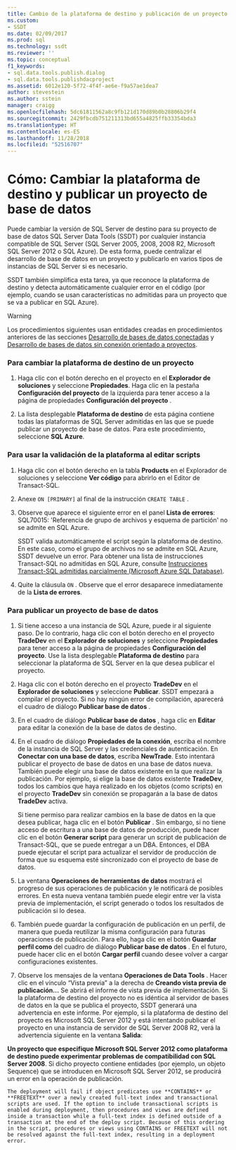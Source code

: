 ```yaml
---
title: Cambio de la plataforma de destino y publicación de un proyecto de base de datos | Microsoft Docs
ms.custom:
- SSDT
ms.date: 02/09/2017
ms.prod: sql
ms.technology: ssdt
ms.reviewer: ''
ms.topic: conceptual
f1_keywords:
- sql.data.tools.publish.dialog
- sql.data.tools.publishdacproject
ms.assetid: 6012e120-5f72-4f4f-ae6e-f9a57ae1dea7
author: stevestein
ms.author: sstein
manager: craigg
ms.openlocfilehash: 5dc61811562a8c9fb121d170d89b0b28806b29f4
ms.sourcegitcommit: 2429fbcdb751211313bd655a4825ffb33354bda3
ms.translationtype: HT
ms.contentlocale: es-ES
ms.lasthandoff: 11/28/2018
ms.locfileid: "52516707"
---
```

# <a name="how-to-change-target-platform-and-publish-a-database-project"></a>Cómo: Cambiar la plataforma de destino y publicar un proyecto de base de datos
Puede cambiar la versión de SQL Server de destino para su proyecto de base de datos SQL Server Data Tools (SSDT) por cualquier instancia compatible de SQL Server (SQL Server 2005, 2008, 2008 R2, Microsoft SQL Server 2012 o SQL Azure). De esta forma, puede centralizar el desarrollo de base de datos en un proyecto y publicarlo en varios tipos de instancias de SQL Server si es necesario.  
  
SSDT también simplifica esta tarea, ya que reconoce la plataforma de destino y detecta automáticamente cualquier error en el código (por ejemplo, cuando se usan características no admitidas para un proyecto que se va a publicar en SQL Azure).  
  
> [!WARNING]  
> Los procedimientos siguientes usan entidades creadas en procedimientos anteriores de las secciones [Desarrollo de bases de datos conectadas](../ssdt/connected-database-development.md) y [Desarrollo de bases de datos sin conexión orientado a proyectos](../ssdt/project-oriented-offline-database-development.md).  
  
### <a name="to-change-a-projects-target-platform"></a>Para cambiar la plataforma de destino de un proyecto  
  
1.  Haga clic con el botón derecho en el proyecto en el **Explorador de soluciones** y seleccione **Propiedades**. Haga clic en la pestaña **Configuración del proyecto** de la izquierda para tener acceso a la página de propiedades **Configuración del proyecto** .  
  
2.  La lista desplegable **Plataforma de destino** de esta página contiene todas las plataformas de SQL Server admitidas en las que se puede publicar un proyecto de base de datos. Para este procedimiento, seleccione **SQL Azure**.  
  
### <a name="to-use-platform-validation-when-editing-scripts"></a>Para usar la validación de la plataforma al editar scripts  
  
1.  Haga clic con el botón derecho en la tabla **Products** en el Explorador de soluciones y seleccione **Ver código** para abrirlo en el Editor de Transact\-SQL.  
  
2.  Anexe `ON [PRIMARY]` al final de la instrucción `CREATE TABLE` .  
  
3.  Observe que aparece el siguiente error en el panel **Lista de errores**: SQL70015: 'Referencia de grupo de archivos y esquema de partición' no se admite en SQL Azure.  
  
    SSDT valida automáticamente el script según la plataforma de destino. En este caso, como el grupo de archivos no se admite en SQL Azure, SSDT devuelve un error. Para obtener una lista de instrucciones Transact\-SQL no admitidas en SQL Azure, consulte [Instrucciones Transact-SQL admitidas parcialmente (Microsoft Azure SQL Database)](https://msdn.microsoft.com/library/ee336267.aspx).  
  
4.  Quite la cláusula `ON` . Observe que el error desaparece inmediatamente de la **Lista de errores**.  
  
### <a name="to-publish-a-database-project"></a>Para publicar un proyecto de base de datos  
  
1.  Si tiene acceso a una instancia de SQL Azure, puede ir al siguiente paso. De lo contrario, haga clic con el botón derecho en el proyecto **TradeDev** en el **Explorador de soluciones** y seleccione **Propiedades** para tener acceso a la página de propiedades **Configuración del proyecto**. Use la lista desplegable **Plataforma de destino** para seleccionar la plataforma de SQL Server en la que desea publicar el proyecto.  
  
2.  Haga clic con el botón derecho en el proyecto **TradeDev** en el **Explorador de soluciones** y seleccione **Publicar**. SSDT empezará a compilar el proyecto. Si no hay ningún error de compilación, aparecerá el cuadro de diálogo **Publicar base de datos** .  
  
3.  En el cuadro de diálogo **Publicar base de datos** , haga clic en **Editar** para editar la conexión de la base de datos de destino.  
  
4.  En el cuadro de diálogo **Propiedades de la conexión**, escriba el nombre de la instancia de SQL Server y las credenciales de autenticación. En **Conectar con una base de datos**, escriba **NewTrade**. Esto intentará publicar el proyecto de base de datos en una base de datos nueva. También puede elegir una base de datos existente en la que realizar la publicación. Por ejemplo, si elige la base de datos existente **TradeDev**, todos los cambios que haya realizado en los objetos (como scripts) en el proyecto **TradeDev** sin conexión se propagarán a la base de datos **TradeDev** activa.  
  
    Si tiene permiso para realizar cambios en la base de datos en la que desea publicar, haga clic en el botón **Publicar** . Sin embargo, si no tiene acceso de escritura a una base de datos de producción, puede hacer clic en el botón **Generar script** para generar un script de publicación de Transact\-SQL, que se puede entregar a un DBA. Entonces, el DBA puede ejecutar el script para actualizar el servidor de producción de forma que su esquema esté sincronizado con el proyecto de base de datos.  
  
5.  La ventana **Operaciones de herramientas de datos**  mostrará el progreso de sus operaciones de publicación y le notificará de posibles errores. En esta nueva ventana también puede elegir entre ver la vista previa de implementación, el script generado o todos los resultados de publicación si lo desea.  
  
6.  También puede guardar la configuración de publicación en un perfil, de manera que pueda reutilizar la misma configuración para futuras operaciones de publicación. Para ello, haga clic en el botón **Guardar perfil como** del cuadro de diálogo **Publicar base de datos** . En el futuro, puede hacer clic en el botón **Cargar perfil** cuando desee volver a cargar configuraciones existentes.  
  
7.  Observe los mensajes de la ventana **Operaciones de Data Tools** . Hacer clic en el vínculo “Vista previa” a la derecha de **Creando vista previa de publicación...** Se abrirá el informe de vista previa de implementación. Si la plataforma de destino del proyecto no es idéntica al servidor de bases de datos en la que se publica el proyecto, SSDT generará una advertencia en este informe.  Por ejemplo, si la plataforma de destino del proyecto es Microsoft SQL Server 2012 y está intentando publicar el proyecto en una instancia de servidor de SQL Server 2008 R2, verá la advertencia siguiente en la ventana **Salida**:  
  
**Un proyecto que especifique Microsoft SQL Server 2012 como plataforma de destino puede experimentar problemas de compatibilidad con SQL Server 2008**. Si dicho proyecto contiene entidades (por ejemplo, un objeto Sequence) que se introducen en Microsoft SQL Server 2012, se producirá un error en la operación de publicación.  
  
    The deployment will fail if object predicates use **CONTAINS** or **FREETEXT** over a newly created full-text index and transactional scripts are used. If the option to include transactional scripts is enabled during deployment, then procedures and views are defined inside a transaction while a full-text index is defined outside of a transaction at the end of the deploy script. Because of this ordering in the script, procedures or views using CONTAINS or FREETEXT will not be resolved against the full-text index, resulting in a deployment error.  
  
